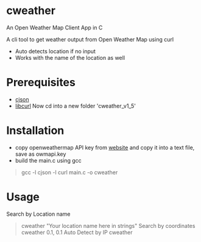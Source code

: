 # cweather
An Open Weather Map Client App in C

A cli tool to get weather output from Open Weather Map using curl

- Auto detects location if no input
- Works with the name of the location as well

# Prerequisites
- [cjson](https://github.com/DaveGamble/cJSON)
- [libcurl](https://curl.se/libcurl/)
Now cd into a new folder 'cweather_v1_5'

# Installation
- copy openweathermap API key from [website](https://openweathermap.org/current) and copy it into a text file, save as owmapi.key
- build the main.c using gcc
> gcc -l cjson -l curl main.c -o cweather

# Usage
Search by Location name
> cweather "Your location name here in strings"
Search by coordinates
> cweather 0.1, 0.1
Auto Detect by IP
> cweather
